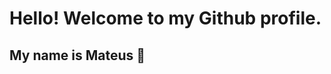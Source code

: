 #  Hello! Welcome to my Github profile.
## My name is Mateus 👋

<!--
**Mateusfdr27/Mateusfdr27** is a ✨ _special_ ✨ repository because its `README.md` (this file) appears on your GitHub profile.

Here are some ideas to get you started:

- 🌱 I’m currently learning programação na Alura

## Ferramentas e Tecnologias
<img loading="lazy" src=<img src="https://cdn.jsdelivr.net/gh/devicons/devicon@latest/icons/threedsmax/threedsmax-original.svg" width="40" height="40" />

## Estou aprendendo
<img loading="lazy" src="https://cdn.jsdelivr.net/gh/devicons/devicon/icons/java/java-original.svg" width="40" height="40"/>
